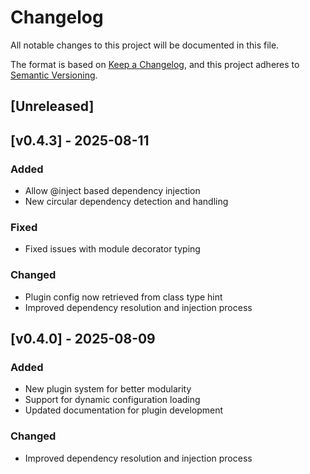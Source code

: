 # Changelog

All notable changes to this project will be documented in this file.

The format is based on [Keep a Changelog](https://keepachangelog.com/en/1.1.0/),
and this project adheres to [Semantic Versioning](https://semver.org/spec/v2.0.0.html).

## [Unreleased]

## [v0.4.3] - 2025-08-11

### Added

- Allow @inject based dependency injection
- New circular dependency detection and handling

### Fixed

- Fixed issues with module decorator typing

### Changed

- Plugin config now retrieved from class type hint
- Improved dependency resolution and injection process

## [v0.4.0] - 2025-08-09

### Added

- New plugin system for better modularity
- Support for dynamic configuration loading
- Updated documentation for plugin development

### Changed

- Improved dependency resolution and injection process